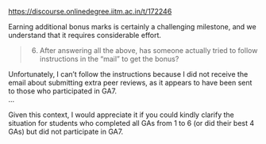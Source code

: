 https://discourse.onlinedegree.iitm.ac.in/t/172246

Earning additional bonus marks is certainly a challenging milestone, and we understand that it requires considerable effort.</p>
<blockquote>
<ol start="6">
<li>After answering all the above, has someone actually tried to follow instructions in the “mail” to get the bonus?</li>
</ol>
</blockquote>
<p>Unfortunately, I can’t follow the instructions because I did not receive the email about submitting extra peer reviews, as it appears to have been sent to those who participated in GA7.<br/>
…</p>
<p>Given this context, I would appreciate it if you could kindly clarify the situation for students who completed all GAs from 1 to 6 (or did their best 4 GAs) but did not participate in GA7.